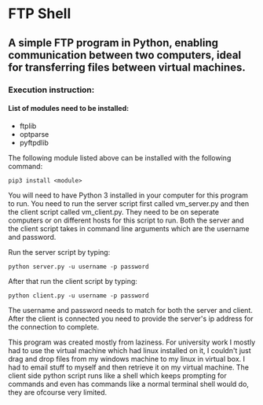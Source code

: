 # FTP Shell
## A simple FTP program in Python, enabling communication between two computers, ideal for transferring files between virtual machines.

### Execution instruction:

#### List of modules need to be installed:
- ftplib
- optparse
- pyftpdlib

The following module listed above can be installed with the following command:

    pip3 install <module>

You will need to have Python 3 installed in your computer for this program to run. You need to run the server script first called vm_server.py and then the client script called vm_client.py. They need to be on seperate computers or on different hosts for this script to run. Both the server and the client script takes in command line arguments which are the username and password.

Run the server script by typing:

    python server.py -u username -p password

After that run the client script by typing:

    python client.py -u username -p password

The username and password needs to match for both the server and client. After the client is connected you need to provide the server's ip address for the connection to complete.

This program was created mostly from laziness. For university work I mostly had to use the virtual machine which had linux installed on it, I couldn't just drag and drop files from my windows machine to my linux in virtual box. I had to email stuff to myself and then retrieve it on my virtual machine. The client side python script runs like a shell which keeps prompting for commands and even has commands like a normal terminal shell would do, they are ofcourse very limited.
